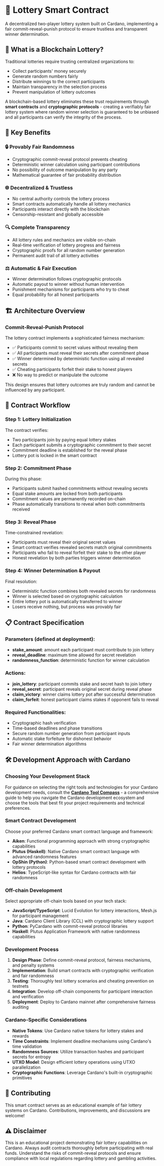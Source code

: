 # 🎰 Lottery Smart Contract

A decentralized two-player lottery system built on Cardano, implementing a fair commit-reveal-punish protocol to ensure trustless and transparent winner determination.

## 🌟 What is a Blockchain Lottery?

Traditional lotteries require trusting centralized organizations to:
- Collect participants' money securely
- Generate random numbers fairly
- Distribute winnings to the correct participants
- Maintain transparency in the selection process
- Prevent manipulation of lottery outcomes

A blockchain-based lottery eliminates these trust requirements through **smart contracts** and **cryptographic protocols** - creating a verifiably fair lottery system where random winner selection is guaranteed to be unbiased and all participants can verify the integrity of the process.

## 💎 Key Benefits

### 🔒 **Provably Fair Randomness**
- Cryptographic commit-reveal protocol prevents cheating
- Deterministic winner calculation using participant contributions
- No possibility of outcome manipulation by any party
- Mathematical guarantee of fair probability distribution

### 🌐 **Decentralized & Trustless**
- No central authority controls the lottery process
- Smart contracts automatically handle all lottery mechanics
- Participants interact directly with the blockchain
- Censorship-resistant and globally accessible

### 🔍 **Complete Transparency**
- All lottery rules and mechanics are visible on-chain
- Real-time verification of lottery progress and fairness
- Cryptographic proofs for all random number generation
- Permanent audit trail of all lottery activities

### ⚖️ **Automatic & Fair Execution**
- Winner determination follows cryptographic protocols
- Automatic payout to winner without human intervention
- Punishment mechanisms for participants who try to cheat
- Equal probability for all honest participants

## 🏗️ Architecture Overview

### Commit-Reveal-Punish Protocol

The lottery contract implements a sophisticated fairness mechanism:
- ✅ Participants commit to secret values without revealing them
- ✅ All participants must reveal their secrets after commitment phase
- ✅ Winner determined by deterministic function using all revealed secrets
- ✅ Cheating participants forfeit their stake to honest players
- ❌ No way to predict or manipulate the outcome

This design ensures that lottery outcomes are truly random and cannot be influenced by any participant.

## 🔄 Contract Workflow

### Step 1: Lottery Initialization
The contract verifies:
- Two participants join by paying equal lottery stakes
- Each participant submits a cryptographic commitment to their secret
- Commitment deadline is established for the reveal phase
- Lottery pot is locked in the smart contract

### Step 2: Commitment Phase
During this phase:
- Participants submit hashed commitments without revealing secrets
- Equal stake amounts are locked from both participants
- Commitment values are permanently recorded on-chain
- Phase automatically transitions to reveal when both commitments received

### Step 3: Reveal Phase
Time-constrained revelation:
- Participants must reveal their original secret values
- Smart contract verifies revealed secrets match original commitments
- Participants who fail to reveal forfeit their stake to the other player
- Honest revelation by both parties triggers winner determination

### Step 4: Winner Determination & Payout
Final resolution:
- Deterministic function combines both revealed secrets for randomness
- Winner is selected based on cryptographic calculation
- Entire lottery pot is automatically transferred to winner
- Losers receive nothing, but process was provably fair

## 📋 Contract Specification

### Parameters (defined at deployment):
- **stake_amount**: amount each participant must contribute to join lottery
- **reveal_deadline**: maximum time allowed for secret revelation
- **randomness_function**: deterministic function for winner calculation

### Actions:
- **join_lottery**: participant commits stake and secret hash to join lottery
- **reveal_secret**: participant reveals original secret during reveal phase
- **claim_victory**: winner claims lottery pot after successful determination
- **claim_forfeit**: honest participant claims stakes if opponent fails to reveal

### Required Functionalities:
- Cryptographic hash verification
- Time-based deadlines and phase transitions
- Secure random number generation from participant inputs
- Automatic stake forfeiture for dishonest behavior
- Fair winner determination algorithms

## 🛠️ Development Approach with Cardano

### Choosing Your Development Stack

For guidance on selecting the right tools and technologies for your Cardano development needs, consult the **[Cardano Tool Compass](https://github.com/cardano-foundation/cardano-tool-compass)** - a comprehensive guide to help you navigate the Cardano development ecosystem and choose the tools that best fit your project requirements and technical preferences.

### Smart Contract Development
Choose your preferred Cardano smart contract language and framework:
- **Aiken**: Functional programming approach with strong cryptographic capabilities
- **Plutus (Haskell)**: Native Cardano smart contract language with advanced randomness features
- **OpShin (Python)**: Python-based smart contract development with lottery protocols
- **Helios**: TypeScript-like syntax for Cardano contracts with fair randomness

### Off-chain Development
Select appropriate off-chain tools based on your tech stack:
- **JavaScript/TypeScript**: Lucid Evolution for lottery interactions, Mesh.js for participant management
- **Java**: Cardano Client Library (CCL) with cryptographic lottery support
- **Python**: PyCardano with commit-reveal protocol libraries
- **Haskell**: Plutus Application Framework with native randomness capabilities

### Development Process
1. **Design Phase**: Define commit-reveal protocol, fairness mechanisms, and penalty systems
2. **Implementation**: Build smart contracts with cryptographic verification and fair randomness
3. **Testing**: Thoroughly test lottery scenarios and cheating prevention on testnets
4. **Integration**: Develop off-chain components for participant interaction and verification
5. **Deployment**: Deploy to Cardano mainnet after comprehensive fairness auditing

### Cardano-Specific Considerations
- **Native Tokens**: Use Cardano native tokens for lottery stakes and rewards
- **Time Constraints**: Implement deadline mechanisms using Cardano's time validation
- **Randomness Sources**: Utilize transaction hashes and participant secrets for entropy
- **UTXO Model**: Design efficient lottery operations using UTXO parallelization
- **Cryptographic Functions**: Leverage Cardano's built-in cryptographic primitives

## 🤝 Contributing

This smart contract serves as an educational example of fair lottery systems on Cardano. Contributions, improvements, and discussions are welcome!

## ⚠️ Disclaimer

This is an educational project demonstrating fair lottery capabilities on Cardano. Always audit contracts thoroughly before participating with real funds. Understand the risks of commit-reveal protocols and ensure compliance with local regulations regarding lottery and gambling activities.